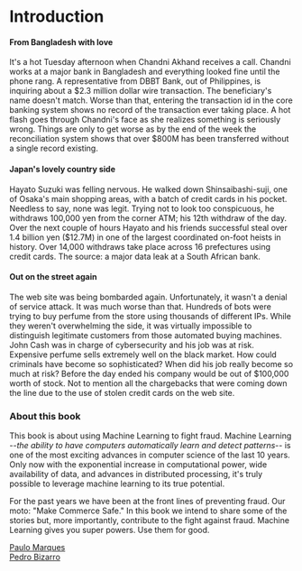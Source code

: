 # Introduction

#### From Bangladesh with love
It's a hot Tuesday afternoon when Chandni Akhand receives a call. Chandni works at a major bank in Bangladesh and everything looked fine until the phone rang. A representative from DBBT Bank, out of Philippines, is inquiring about a $2.3 million dollar wire transaction. The beneficiary's name doesn't match. Worse than that, entering the transaction id in the core banking system shows no record of the transaction ever taking place. A hot flash goes through Chandni's face as she realizes something is seriously wrong. Things are only to get worse as by the end of the week the reconciliation system shows that over $800M has been transferred without a single record existing.


#### Japan's lovely country side
Hayato Suzuki was felling nervous. He walked down Shinsaibashi-suji, one of Osaka's main shopping areas, with a batch of credit cards in his pocket. Needless to say, none was legit. Trying not to look too conspicuous, he withdraws 100,000 yen from the corner ATM; his 12th withdraw of the day. Over the next couple of hours Hayato and his friends successful steal over 1.4 billion yen ($12.7M) in one of the largest coordinated on-foot heists in history. Over 14,000 withdraws take place across 16 prefectures using credit cards. The source: a major data leak at a South African bank.

#### Out on the street again
The web site was being bombarded again. Unfortunately, it wasn't a denial of service attack. It was much worse than that. Hundreds of bots were trying to buy perfume from the store using thousands of different IPs. While they weren't overwhelming the side, it was virtually impossible to distinguish legitimate customers from those automated buying machines. John Cash was in charge of cybersecurity and his job was at risk. Expensive perfume sells extremely well on the black market. How could criminals have become so sophisticated? When did his job really become so much at risk? Before the day ended his company would be out of $100,000 worth of stock. Not to mention all the chargebacks that were coming down the line due to the use of stolen credit cards on the web site.

### About this book
This book is about using Machine Learning to fight fraud. Machine Learning --*the ability to have computers automatically learn and detect patterns*-- is one of the most exciting advances in computer science of the last 10 years. Only now with the exponential increase in computational power, wide availability of data, and advances in distributed processing, it's truly possible to leverage machine learning to its true potential.

For the past years we have been at the front lines of preventing fraud. Our moto: "Make Commerce Safe." In this book we intend to share some of the stories but, more importantly, contribute to the fight against fraud. Machine Learning gives you super powers. Use them for good.

[Paulo Marques](https://twitter.com/pjpmarques)  
[Pedro Bizarro](https://twitter.com/pedrobizarro)
